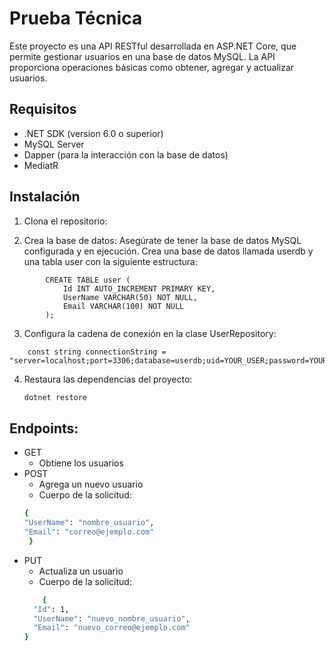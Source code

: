 # Prueba Técnica

Este proyecto es una API RESTful desarrollada en ASP.NET Core, que permite gestionar usuarios en una base de datos MySQL. La API proporciona operaciones básicas como obtener, agregar y actualizar usuarios.

## Requisitos

- .NET SDK (version 6.0 o superior)
- MySQL Server
- Dapper (para la interacción con la base de datos)
- MediatR

## Instalación

1. Clona el repositorio:
	
2. Crea la base de datos:
    Asegúrate de tener la base de datos MySQL configurada y en ejecución. Crea una base de datos llamada userdb y una tabla user con la siguiente estructura:
```
        CREATE TABLE user (
            Id INT AUTO_INCREMENT PRIMARY KEY,
            UserName VARCHAR(50) NOT NULL,
            Email VARCHAR(100) NOT NULL
        );
````
3. Configura la cadena de conexión en la clase UserRepository:
```
    const string connectionString = "server=localhost;port=3306;database=userdb;uid=YOUR_USER;password=YOUR_PASSWORD";
```
4. Restaura las dependencias del proyecto:
    ```bash
   dotnet restore
   ```
   
## Endpoints:
- GET 
    - Obtiene los usuarios
- POST 
   - Agrega un nuevo usuario
   - Cuerpo de la solicitud:
   ```bash
   {
  "UserName": "nombre_usuario",
  "Email": "correo@ejemplo.com"
    }
    ````
- PUT
   - Actualiza un usuario
   - Cuerpo de la solicitud:
    ```bash
        {
      "Id": 1,
      "UserName": "nuevo_nombre_usuario",
      "Email": "nuevo_correo@ejemplo.com"
    }
    ```
